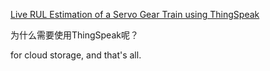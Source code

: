 [Live RUL Estimation of a Servo Gear Train using ThingSpeak](https://ww2.mathworks.cn/help/predmaint/ug/live-rul-estimation-of-a-servo-gear-train-using-thingspeak.html)

为什么需要使用ThingSpeak呢？

for cloud storage, and that's all.

